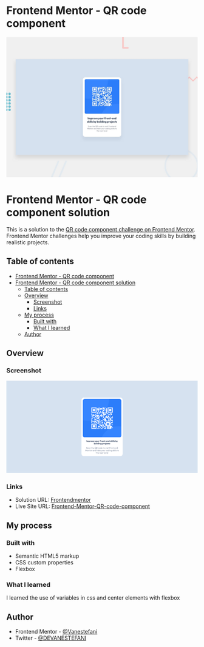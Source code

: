 # Frontend Mentor - QR code component


![Design preview for the QR code component coding challenge](./design/desktop-preview.jpg)

# Frontend Mentor - QR code component solution


This is a solution to the [QR code component challenge on Frontend Mentor](https://www.frontendmentor.io/challenges/qr-code-component-iux_sIO_H). Frontend Mentor challenges help you improve your coding skills by building realistic projects. 


## Table of contents

- [Frontend Mentor - QR code component](#frontend-mentor---qr-code-component)
- [Frontend Mentor - QR code component solution](#frontend-mentor---qr-code-component-solution)
  - [Table of contents](#table-of-contents)
  - [Overview](#overview)
    - [Screenshot](#screenshot)
    - [Links](#links)
  - [My process](#my-process)
    - [Built with](#built-with)
    - [What I learned](#what-i-learned)
  - [Author](#author)

## Overview

### Screenshot

![Solution for the QR code component coding challenge](./images/screenshot.png)


### Links

- Solution URL: [Frontendmentor](https://www.frontendmentor.io/solutions/frontend-mentor-qr-code-component-7nW8TQCbS)
- Live Site URL: [Frontend-Mentor-QR-code-component](https://vanestefani.github.io/Frontend-Mentor-QR-code-component/)

## My process

### Built with

- Semantic HTML5 markup
- CSS custom properties
- Flexbox

### What I learned

I learned the use of variables in css and center elements with flexbox

## Author


- Frontend Mentor - [@Vanestefani](https://www.frontendmentor.io/profile/Vanestefani)
- Twitter - [@DEVANESTEFANI](https://twitter.com/DEVANESTEFANI)